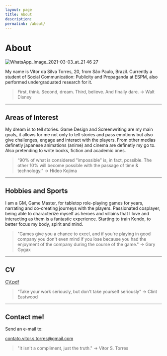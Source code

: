 ```yaml
---
layout: page
title: About
description:
permalink: /about/
---
```


# About

![WhatsApp_Image_2021-03-03_at_21 46 27](https://user-images.githubusercontent.com/62526655/110022275-7ae67280-7d0a-11eb-8b98-4886f296005f.jpeg)


My name is Vitor da Silva Torres, 20, from São Paulo, Brazil. Currently a student of  Social Communication: Publicity and Propaganda at ESPM, also performed undergraduated research for it.

> First, think. Second, dream. Third, believe. And finally dare.
>-> Walt Disney

---

## Areas of Interest

My dream is to tell stories. Game Design and Screenwriting are my main goals, it allows for me not only to tell stories and pass emotions but also give challenges, engage and interact with the players. From other medias definetly japanese animations (anime) and cinema are definetly my go to. Also pretending to write books, fiction and academic ones.

> “90% of what is considered "impossible" is, in fact, possible. The other 10% will become possible with the passage of time & technology.”
>-> Hideo Kojima

---

## Hobbies and Sports

I am a GM, Game Master, for tabletop role-playing games for years, narrating and co-creating journeys with the players. Passionated cosplayer, being able to characterize myself as heroes and villains that I love and interacting as them is a fantastic experience. Starting to train Kendo, to better focus my body, spirit and mind.

> "Games give you a chance to excel, and if you're playing in good company you don't even mind if you lose because you had the enjoyment of the company during the course of the game."
>-> Gary Gygax

---

## CV

[CV.pdf](https://github.com/VitorSTorres/vitorstorres.github.io/files/6086527/CV.pdf)

> “Take your work seriously, but don't take yourself seriously”
>-> Clint Eastwood

---

## Contact me!

Send an e-mail to: 

contato.vitor.s.torres@gmail.com

> "It isn't a compliment, just the truth."
>-> Vitor S. Torres
